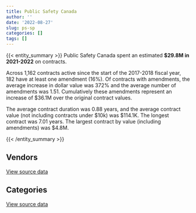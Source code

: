 ```yaml
---
title: Public Safety Canada
author: ''
date: '2022-08-27'
slug: ps-sp
categories: []
tags: []
---
```


<script src="/rmarkdown-libs/htmlwidgets/htmlwidgets.js"></script>
<link href="/rmarkdown-libs/datatables-css/datatables-crosstalk.css" rel="stylesheet" />
<script src="/rmarkdown-libs/datatables-binding/datatables.js"></script>
<script src="/rmarkdown-libs/jquery/jquery-3.6.0.min.js"></script>
<link href="/rmarkdown-libs/dt-core-bootstrap/css/dataTables.bootstrap.min.css" rel="stylesheet" />
<link href="/rmarkdown-libs/dt-core-bootstrap/css/dataTables.bootstrap.extra.css" rel="stylesheet" />
<script src="/rmarkdown-libs/dt-core-bootstrap/js/jquery.dataTables.min.js"></script>
<script src="/rmarkdown-libs/dt-core-bootstrap/js/dataTables.bootstrap.min.js"></script>
<link href="/rmarkdown-libs/crosstalk/css/crosstalk.min.css" rel="stylesheet" />
<script src="/rmarkdown-libs/crosstalk/js/crosstalk.min.js"></script>
<script src="/rmarkdown-libs/htmlwidgets/htmlwidgets.js"></script>
<link href="/rmarkdown-libs/datatables-css/datatables-crosstalk.css" rel="stylesheet" />
<script src="/rmarkdown-libs/datatables-binding/datatables.js"></script>
<script src="/rmarkdown-libs/jquery/jquery-3.6.0.min.js"></script>
<link href="/rmarkdown-libs/dt-core-bootstrap/css/dataTables.bootstrap.min.css" rel="stylesheet" />
<link href="/rmarkdown-libs/dt-core-bootstrap/css/dataTables.bootstrap.extra.css" rel="stylesheet" />
<script src="/rmarkdown-libs/dt-core-bootstrap/js/jquery.dataTables.min.js"></script>
<script src="/rmarkdown-libs/dt-core-bootstrap/js/dataTables.bootstrap.min.js"></script>
<link href="/rmarkdown-libs/crosstalk/css/crosstalk.min.css" rel="stylesheet" />
<script src="/rmarkdown-libs/crosstalk/js/crosstalk.min.js"></script>

{{< entity_summary >}}
Public Safety Canada spent an estimated **\$29.8M in 2021-2022** on contracts.

Across 1,162 contracts active since the start of the 2017-2018 fiscal year, 182 have at least one amendment (16%). Of contracts with amendments, the average increase in dollar value was 372% and the average number of amendments was 1.51. Cumulatively these amendments represent an increase of \$36.1M over the original contract values.

The average contract duration was 0.88 years, and the average contract value (not including contracts under \$10k) was \$114.1K. The longest contract was 7.01 years. The largest contract by value (including amendments) was \$4.8M.

{{< /entity_summary >}}

## Vendors

<div id="htmlwidget-1" style="width:100%;height:auto;" class="datatables html-widget"></div>
<script type="application/json" data-for="htmlwidget-1">{"x":{"style":"bootstrap","filter":"none","vertical":false,"data":[["<a href=\"/vendors/acart_communications/\">ACART COMMUNICATIONS<\/a>","<a href=\"/vendors/act/\">ACT<\/a>","<a href=\"/vendors/advanced_business_interiors/\">ADVANCED BUSINESS INTERIORS<\/a>","<a href=\"/vendors/banfield_seguin/\">BANFIELD SEGUIN<\/a>","<a href=\"/vendors/carahsoft_technology/\">CARAHSOFT TECHNOLOGY<\/a>","<a href=\"/vendors/cbci_telecom/\">CBCI TELECOM<\/a>","<a href=\"/vendors/cgi/\">CGI<\/a>","<a href=\"/vendors/charron_human_resources/\">CHARRON HUMAN RESOURCES<\/a>","<a href=\"/vendors/cision_canada/\">CISION CANADA<\/a>","<a href=\"/vendors/cnw_group/\">CNW GROUP<\/a>","<a href=\"/vendors/commvault_systems/\">COMMVAULT SYSTEMS<\/a>","<a href=\"/vendors/csdc_systems/\">CSDC SYSTEMS<\/a>","<a href=\"/vendors/ebsco_canada/\">EBSCO CANADA<\/a>","<a href=\"/vendors/eclipsys_solutions/\">ECLIPSYS SOLUTIONS<\/a>","<a href=\"/vendors/ekos_research_associates/\">EKOS RESEARCH ASSOCIATES<\/a>","<a href=\"/vendors/environics_research_group/\">ENVIRONICS RESEARCH GROUP<\/a>","<a href=\"/vendors/fast_track_staffing/\">FAST TRACK STAFFING<\/a>","<a href=\"/vendors/ference_company_consulting/\">FERENCE COMPANY CONSULTING<\/a>","<a href=\"/vendors/gartner/\">GARTNER<\/a>","<a href=\"/vendors/gc_strategies/\">GC STRATEGIES<\/a>","<a href=\"/vendors/global_upholstery/\">GLOBAL UPHOLSTERY<\/a>","<a href=\"/vendors/hewlett_packard/\">HEWLETT PACKARD<\/a>","<a href=\"/vendors/ifathom/\">IFATHOM<\/a>","<a href=\"/vendors/ihs_global/\">IHS GLOBAL<\/a>","<a href=\"/vendors/integra_networks/\">INTEGRA NETWORKS<\/a>","<a href=\"/vendors/ipsos/\">IPSOS<\/a>","<a href=\"/vendors/john_wiley_sons/\">JOHN WILEY SONS<\/a>","<a href=\"/vendors/lexisnexis_canada/\">LEXISNEXIS CANADA<\/a>","<a href=\"/vendors/maverin/\">MAVERIN<\/a>","<a href=\"/vendors/media_q/\">MEDIA Q<\/a>","<a href=\"/vendors/morpho_canada/\">MORPHO CANADA<\/a>","<a href=\"/vendors/nitam_solutions/\">NITAM SOLUTIONS<\/a>","<a href=\"/vendors/nova_networks/\">NOVA NETWORKS<\/a>","<a href=\"/vendors/panasonic/\">PANASONIC<\/a>","<a href=\"/vendors/protak_consulting_group/\">PROTAK CONSULTING GROUP<\/a>","<a href=\"/vendors/quintet_consulting/\">QUINTET CONSULTING<\/a>","<a href=\"/vendors/rhea/\">RHEA<\/a>","<a href=\"/vendors/sas_institute/\">SAS INSTITUTE<\/a>","<a href=\"/vendors/synersolutions_technologies/\">SYNERSOLUTIONS TECHNOLOGIES<\/a>","<a href=\"/vendors/the_halifax_group/\">THE HALIFAX GROUP<\/a>","<a href=\"/vendors/thomas_schmidt/\">THOMAS SCHMIDT<\/a>","<a href=\"/vendors/totem_offisource/\">TOTEM OFFISOURCE<\/a>","<a href=\"/vendors/university_of_ottawa/\">UNIVERSITY OF OTTAWA<\/a>","<a href=\"/vendors/university_of_waterloo/\">UNIVERSITY OF WATERLOO<\/a>","<a href=\"/vendors/vmware/\">VMWARE<\/a>","<a href=\"/vendors/worldreach_software/\">WORLDREACH SOFTWARE<\/a>"],[1113596.9,805.26,null,954471.56,40627.14,241399.1,24860,36985.89,22401.12,22600,12252.3,25302.56,99012.11,81189.49,194034.54,17325.51,null,null,150871.98,26029.6,2876.06,30491.62,null,148246.18,null,75742.55,34979.2,null,110115.24,null,5318.4,16442.44,70876.43,null,83487.34,16488,3159.96,98504.53,39550,15280.85,null,null,null,null,117548.78,666058.33],[351626.72,42731.44,null,1966521.43,74600.94,248355.63,null,8327.11,24001.2,22600,null,25446.88,268454.24,null,107134.01,104018.02,null,null,null,116180.9,37890.15,null,null,289869.57,13003.19,147982.3,45969.15,null,479787.85,null,10874.5,20553.06,21006.8,19716.07,48948.74,18066.86,21417.54,557190.35,5763,null,271566.49,null,null,null,null,667883.15],[null,59190.47,11435.6,2668163.34,3764.01,14391.85,null,null,null,24860,null,31728.15,130696.79,null,48978.39,72036.65,null,null,null,null,null,30657.06,24000,null,null,107531.33,7273.91,null,478476.95,16950,null,null,null,null,null,88567.03,null,171706.1,420699,65257.5,401302.7,12806.29,null,22600,null,693503.79],[null,54058.13,null,2668163.34,68962.79,119343.88,null,null,null,null,null,19075.12,null,null,173762.2,154296.26,61782.75,80230,87431.6,null,null,215188.95,null,null,87326.4,69280.46,28950.87,9361.62,478476.95,null,null,null,null,null,null,24446.1,null,174697.65,420699,null,100050.81,20109.48,39500,null,null,259495.37]],"container":"<table class=\"table table-striped table-hover row-border order-column display\">\n  <thead>\n    <tr>\n      <th>Vendor<\/th>\n      <th>2018-2019<\/th>\n      <th>2019-2020<\/th>\n      <th>2020-2021<\/th>\n      <th>2021-2022<\/th>\n    <\/tr>\n  <\/thead>\n<\/table>","options":{"order":[[4,"desc"]],"pageLength":10,"autoWidth":true,"columnDefs":[{"targets":1,"render":"function(data, type, row, meta) {\n    return type !== 'display' ? data : DTWidget.formatCurrency(data, \"$\", 2, 3, \",\", \".\", true, null);\n  }"},{"targets":2,"render":"function(data, type, row, meta) {\n    return type !== 'display' ? data : DTWidget.formatCurrency(data, \"$\", 2, 3, \",\", \".\", true, null);\n  }"},{"targets":3,"render":"function(data, type, row, meta) {\n    return type !== 'display' ? data : DTWidget.formatCurrency(data, \"$\", 2, 3, \",\", \".\", true, null);\n  }"},{"targets":4,"render":"function(data, type, row, meta) {\n    return type !== 'display' ? data : DTWidget.formatCurrency(data, \"$\", 2, 3, \",\", \".\", true, null);\n  }"},{"width":"16%","targets":[1,2,3,4]},{"className":"dt-right","targets":[1,2,3,4]}],"orderClasses":false}},"evals":["options.columnDefs.0.render","options.columnDefs.1.render","options.columnDefs.2.render","options.columnDefs.3.render"],"jsHooks":[]}</script>
<p class="text-right">
<a href="https://github.com/GoC-Spending/contracts-data/tree/main/data/out/departments/ps-sp/summary_by_fiscal_year_by_vendor.csv" class="source-data-link btn btn-link">View source data</a>
</p>

## Categories

<div id="htmlwidget-2" style="width:100%;height:auto;" class="datatables html-widget"></div>
<script type="application/json" data-for="htmlwidget-2">{"x":{"style":"bootstrap","filter":"none","vertical":false,"data":[["<a href=\"/categories/1_facilities_and_construction/\">Facilities and construction<\/a>","<a href=\"/categories/10_office_management/\">Office management<\/a>","<a href=\"/categories/2_professional_services/\">Professional services<\/a>","<a href=\"/categories/3_information_technology/\">Information technology<\/a>","<a href=\"/categories/4_medical/\">Medical<\/a>","<a href=\"/categories/5_transportation_and_logistics/\">Transportation and logistics<\/a>","<a href=\"/categories/7_travel/\">Travel<\/a>","<a href=\"/categories/8_security_and_protection/\">Security and protection<\/a>","<a href=\"/categories/9_human_capital/\">Human capital<\/a>"],[77986.51,2874825.46,12645686.71,4664790.04,null,null,null,288364.48,937542.99],[71615.1,625315.05,9925432.5,6770049.59,null,3000.49,17516.67,265670.22,1100642.73],[36535.95,570946.62,12464483.02,7396771.48,6009.6,52151.42,null,265220.02,616127.97],[429486.87,1138094.82,19090243,7991032.94,8501.96,null,null,120580.62,1052184.47]],"container":"<table class=\"table table-striped table-hover row-border order-column display\">\n  <thead>\n    <tr>\n      <th>Category<\/th>\n      <th>2018-2019<\/th>\n      <th>2019-2020<\/th>\n      <th>2020-2021<\/th>\n      <th>2021-2022<\/th>\n    <\/tr>\n  <\/thead>\n<\/table>","options":{"order":[[4,"desc"]],"dom":"t","pageLength":30,"autoWidth":true,"columnDefs":[{"targets":1,"render":"function(data, type, row, meta) {\n    return type !== 'display' ? data : DTWidget.formatCurrency(data, \"$\", 2, 3, \",\", \".\", true, null);\n  }"},{"targets":2,"render":"function(data, type, row, meta) {\n    return type !== 'display' ? data : DTWidget.formatCurrency(data, \"$\", 2, 3, \",\", \".\", true, null);\n  }"},{"targets":3,"render":"function(data, type, row, meta) {\n    return type !== 'display' ? data : DTWidget.formatCurrency(data, \"$\", 2, 3, \",\", \".\", true, null);\n  }"},{"targets":4,"render":"function(data, type, row, meta) {\n    return type !== 'display' ? data : DTWidget.formatCurrency(data, \"$\", 2, 3, \",\", \".\", true, null);\n  }"},{"width":"16%","targets":[1,2,3,4]},{"className":"dt-right","targets":[1,2,3,4]}],"orderClasses":false,"lengthMenu":[10,25,30,50,100]}},"evals":["options.columnDefs.0.render","options.columnDefs.1.render","options.columnDefs.2.render","options.columnDefs.3.render"],"jsHooks":[]}</script>
<p class="text-right">
<a href="https://github.com/GoC-Spending/contracts-data/tree/main/data/out/departments/ps-sp/summary_by_fiscal_year_by_category.csv" class="source-data-link btn btn-link">View source data</a>
</p>
